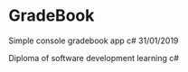 # GradeBook
Simple console gradebook app c# 31/01/2019

Diploma of software development learning c#
